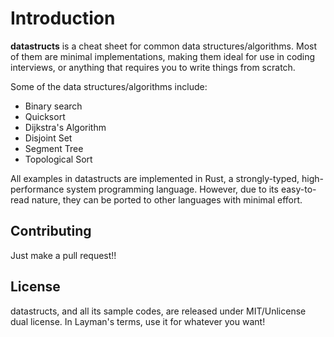 # Introduction

**datastructs** is a cheat sheet for common data structures/algorithms.
Most of them are minimal implementations, making them ideal for
use in coding interviews, or anything that
requires you to write things from scratch.

Some of the data structures/algorithms include:

* Binary search
* Quicksort
* Dijkstra's Algorithm
* Disjoint Set
* Segment Tree
* Topological Sort

All examples in datastructs are implemented in Rust,
a strongly-typed, high-performance system programming language.
However, due to its easy-to-read nature, they can be ported
to other languages with minimal effort.

## Contributing

Just make a pull request!!

## License

datastructs, and all its sample codes, are released under
MIT/Unlicense dual license.
In Layman's terms, use it for whatever you want!
